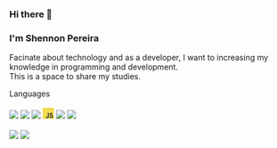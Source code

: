 ### Hi there 👋

### I'm Shennon Pereira
   <div>
  <p>Facinate about technology and as a developer, I want to increasing my knowledge in programming and development.<br> This is a space to share my studies.</p>
  <label>Languages</label><br><br>
     <img height= 20px src="https://cdn.jsdelivr.net/gh/devicons/devicon/icons/html5/html5-original-wordmark.svg" />
     <img height= 20px src="https://cdn.jsdelivr.net/gh/devicons/devicon/icons/css3/css3-original-wordmark.svg" />
     <img height= 20px src="https://cdn.jsdelivr.net/gh/devicons/devicon/icons/bootstrap/bootstrap-original.svg" />
     <img height= 20px src="https://raw.githubusercontent.com/github/explore/80688e429a7d4ef2fca1e82350fe8e3517d3494d/topics/javascript/javascript.png">
     <img height= 20px src="https://cdn.jsdelivr.net/gh/devicons/devicon/icons/react/react-original-wordmark.svg" />
     <img height= 20px src="https://cdn.jsdelivr.net/gh/devicons/devicon/icons/typescript/typescript-original.svg" />
  </div>
    <br>

   <div >
    <img  height="180em"  src="https://github-readme-stats.vercel.app/api?username=shennonflavio&include_all_commits=true&layout=compact&show_icons=true&theme=dark" style="max-width: 100%;">
    <img height="180em" src="https://github-readme-stats.vercel.app/api/top-langs?username=shennonflavio&layout=compact&langs_count=7&show_icons=true&theme=dark" style="max-width: 100%;">
  </div>

<!--
**shennonflavio/shennonflavio** is a ✨ _special_ ✨ repository because its `README.md` (this file) appears on your GitHub profile.

Here are some ideas to get you started:

- 🔭 I’m currently working on ...
- 🌱 I’m currently learning ...
- 👯 I’m looking to collaborate on ...
- 🤔 I’m looking for help with ...
- 💬 Ask me about ...
- 📫 How to reach me: ...
- 😄 Pronouns: ...
- ⚡ Fun fact: ...
-->
 
